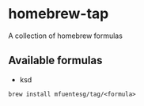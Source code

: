 # homebrew-tap

A collection of homebrew formulas

## Available formulas

- ksd

```
brew install mfuentesg/tag/<formula>
```
